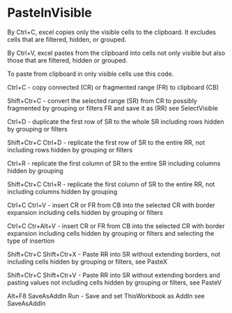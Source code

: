# PasteInVisible
By Ctrl+C, excel copies only the visible cells to the clipboard. It excludes cells that are filtered, hidden, or grouped.

By Ctrl+V, excel pastes from the clipboard into cells not only visible but also those that are filtered, hidden or grouped.

To paste  from clipboard in only visible cells use this code.


Ctrl+C - copy connected (CR) or fragmented range (FR) to clipboard (CB)

Shift+Ctr+C - convert the selected range (SR) from CR to possibly fragmented by grouping or filters FR and save it as (RR) see SelectVisible

Ctrl+D - duplicate the first row of SR to the whole SR including rows hidden by grouping or filters

Shift+Ctr+C Ctrl+D - replicate the first row of SR to the entire RR, not including rows hidden by grouping or filters

Ctrl+R - replicate the first column of SR to the entire SR including columns hidden by grouping

Shift+Ctr+C Ctrl+R - replicate the first column of SR to the entire RR, not including columns hidden by grouping

Ctrl+C Ctrl+V - insert CR or FR from CB into the selected CR with border expansion including cells hidden by grouping or filters

Ctrl+C Ctr+Alt+V - insert CR or FR from CB into the selected CR with border expansion including cells hidden by grouping or filters and selecting the type of insertion

Shift+Ctr+C Shift+Ctr+X - Paste RR into SR without extending borders, not including cells hidden by grouping or filters, see PasteX

Shift+Ctr+C Shift+Ctr+V - Paste RR into SR without extending borders and pasting values ​​not including cells hidden by grouping or filters, see PasteV

Alt+F8 SaveAsAddIn Run - Save and set ThisWorkbook as AddIn see SaveAsAddIn
